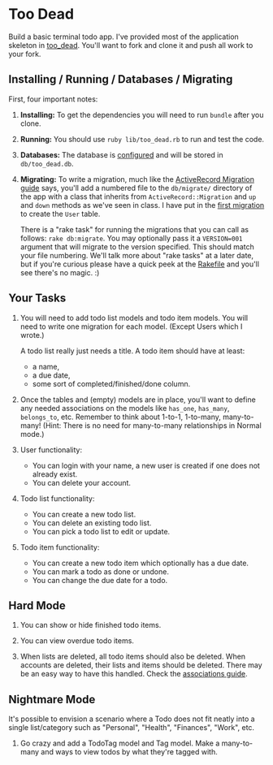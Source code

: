 # Too Dead

Build a basic terminal todo app.
I've provided most of the application skeleton in [too_dead][too_dead].
You'll want to fork and clone it and push all work to your fork.

[too_dead]: https://github.com/TIY-ATL-ROR-2015-May/too_dead

## Installing / Running / Databases / Migrating

First, four important notes:

1. **Installing:** To get the dependencies you will need to run `bundle` after you clone.

2. **Running:** You should use `ruby lib/too_dead.rb` to run and test the code.

3. **Databases:** The database is [configured][db_config] and will be stored in `db/too_dead.db`.

4. **Migrating:**
   To write a migration, much like the [ActiveRecord Migration guide][migrations] says,
   you'll add a numbered file to the `db/migrate/` directory of the app with a class
   that inherits from `ActiveRecord::Migration` and `up` and `down` methods as we've
   seen in class. I have put in the [first migration][create_users] to create the
   `User` table.

   There is a "rake task" for running the migrations that you can call as follows:
   `rake db:migrate`. You may optionally pass it a `VERSION=001` argument that will
   migrate to the version specified. This should match your file numbering.
   We'll talk more about "rake tasks" at a later date, but if you're curious please
   have a quick peek at the [Rakefile][rakefile] and you'll see there's no magic. :)

[db_config]: https://github.com/TIY-ATL-ROR-2015-May/too_dead/tree/master/config/database.yml
[db_init]: https://github.com/TIY-ATL-ROR-2015-May/too_dead/tree/master/lib/too_dead/init_db.rb
[migrations]: http://guides.rubyonrails.org/migrations.html
[create_users]: https://github.com/TIY-ATL-ROR-2015-May/too_dead/tree/master/db/migrate/001_create_users.rb
[rakefile]: https://github.com/TIY-ATL-ROR-2015-May/too_dead/tree/master/Rakefile

## Your Tasks

1. You will need to add todo list models and todo item models.
   You will need to write one migration for each model. (Except Users which I wrote.)

   A todo list really just needs a title.
   A todo item should have at least:
     * a name,
     * a due date,
     * some sort of completed/finished/done column.

2. Once the tables and (empty) models are in place, you'll want to define any needed    associations on the models like `has_one`, `has_many`, `belongs_to`, etc.
   Remember to think about 1-to-1, 1-to-many, many-to-many!
   (Hint: There is no need for many-to-many relationships in Normal mode.)

3. User functionality:
   * You can login with your name, a new user is created if one does not already exist.
   * You can delete your account.

4. Todo list functionality:
   * You can create a new todo list.
   * You can delete an existing todo list.
   * You can pick a todo list to edit or update.

5. Todo item functionality:
   * You can create a new todo item which optionally has a due date.
   * You can mark a todo as done or undone.
   * You can change the due date for a todo.

## Hard Mode

1. You can show or hide finished todo items.

2. You can view overdue todo items.

3. When lists are deleted, all todo items should also be deleted.
   When accounts are deleted, their lists and items should be deleted.
   There may be an easy way to have this handled. Check the [associations guide][associations].

[associations]: http://guides.rubyonrails.org/associations.html

## Nightmare Mode

It's possible to envision a scenario where a Todo does not fit neatly into
a single list/category such as "Personal", "Health", "Finances", "Work", etc.

1. Go crazy and add a TodoTag model and Tag model. Make a many-to-many
   and ways to view todos by what they're tagged with.